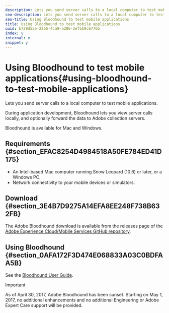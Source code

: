 ```yaml
---
description: Lets you send server calls to a local computer to test mobile applications.
seo-description: Lets you send server calls to a local computer to test mobile applications.
seo-title: Using Bloodhound to test mobile applications
title: Using Bloodhound to test mobile applications
uuid: b729d55e-2265-4ca9-a286-2efbb9c6776b
index: y
internal: n
snippet: y
---
```


# Using Bloodhound to test mobile applications{#using-bloodhound-to-test-mobile-applications}

Lets you send server calls to a local computer to test mobile applications.

 During application development, Bloodhound lets you view server calls locally, and optionally forward the data to Adobe collection servers.

Bloodhound is available for Mac and Windows.

## Requirements {#section_EFAC8254D4984518A50FE784ED41D175}

* An Intel-based Mac computer running Snow Leopard (10.6) or later, or a Windows PC. 
* Network connectivity to your mobile devices or simulators.

## Download {#section_3E4B7D9275A14EFA8EE248F738B632FB}

The Adobe Bloodhound download is available from the releases page of the [Adobe Experience Cloud/Mobile Services GitHub repository](https://github.com/Adobe-Marketing-Cloud/mobile-services/releases).

## Using Bloodhound {#section_0AFA172F3D474E068833A03C0BDFAA5B}

See the [Bloodhound User Guide](http://microsite.omniture.com/t2/help/en_US/sc/appmeasurement/qa/).

>[!IMPORTANT]
>
>As of April 30, 2017, Adobe Bloodhound has been sunset. Starting on May 1, 2017, no additional enhancements and no additional Engineering or Adobe Expert Care support will be provided.

